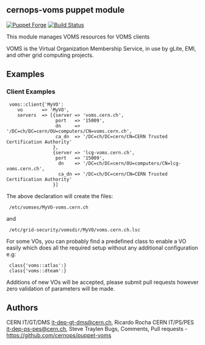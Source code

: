 ## cernops-voms puppet module

[![Puppet Forge](http://img.shields.io/puppetforge/v/lcgdm/voms.svg)](https://forge.puppetlabs.com/lcgdm/voms)
[![Build Status](https://travis-ci.org/cern-it-sdc-id/puppet-voms.svg?branch=master)](https://travis-ci.org/cern-it-sdc-id/puppet-voms)

This module manages VOMS resources for VOMS clients

VOMS is the Virtual Organization Membership Service, in use by gLite, EMI, and
other grid computing projects.

## Examples
### Client Examples

     voms::client{'MyVO':
        vo       => 'MyVO',
        servers  => [{server => 'voms.cern.ch',
                      port   => '15009',
                      dn     => '/DC=ch/DC=cern/OU=computers/CN=voms.cern.ch',
                      ca_dn  => '/DC=ch/DC=cern/CN=CERN Trusted Certification Authority'
                     },
                     {server => 'lcg-voms.cern.ch',
                      port   => '15009',
                       dn    => '/DC=ch/DC=cern/OU=computers/CN=lcg-voms.cern.ch',
                       ca_dn => '/DC=ch/DC=cern/CN=CERN Trusted Certification Authority'
                     }]

 The above declaration will create the files:

     /etc/vomses/MyVO-voms.cern.ch
 and

     /etc/grid-security/vomsdir/MyVO/voms.cern.ch.lsc


 For some VOs, you can probably find a predefined class to enable a
 VO easily which does all the required setup without any 
 additional configuration e.g:

     class{'voms::atlas':}
     class{'voms::dteam':}

Additions of new VOs will be accepted, please submit pull requests
however zero validation of parameters will be made.

## Authors
 CERN IT/GT/DMS <it-dep-gt-dms@cern.ch>, Ricardo Rocha
 CERN IT/PS/PES <it-dep-ps-pes@cern.ch>, Steve Traylen
 Bugs, Comments, Pull requests - https://github.com/cernops/puppet-voms




